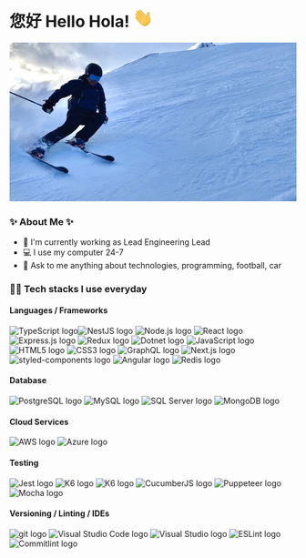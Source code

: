 # 您好 Hello Hola! <img src="docs/images/hi.gif" width="35" />

![](./docs/images/tt-ski.jpeg)

### ✨ About Me ✨

- 🔭 I'm currently working as Lead Engineering Lead
- 💻 I use my computer 24-7
- 💬 Ask to me anything about technologies, programming, football, car

### 🧑‍💻 Tech stacks I use everyday

#### Languages / Frameworks

<img src="https://img.shields.io/badge/TypeScript-282C34?logo=typescript&logoColor=3178C6" alt="TypeScript logo" title="TypeScript" /><img src="https://img.shields.io/badge/NestJS-282C34?logo=nestjs&logoColor=C21325" alt="NestJS logo" title="NestJS" /> <img src="https://img.shields.io/badge/Node.js-282C34?logo=node.js&logoColor=339933" alt="Node.js logo" title="Node.js" /> <img src="https://img.shields.io/badge/React-282C34?logo=react&logoColor=61DAFB" alt="React logo" title="React" /> <img src="https://img.shields.io/badge/Express-282C34?logo=express&logoColor=FFFFFF" alt="Express.js logo" title="Express.js" /> <img src="https://img.shields.io/badge/Redux-282C34?logo=redux&logoColor=764ABC" alt="Redux logo" title="Redux" /> <img src="https://img.shields.io/badge/DotNet-282C34?logo=dotnet&logoColor=eff7ff" alt="Dotnet logo" title=".NET" /> <img src="https://img.shields.io/badge/JavaScript-282C34?logo=javascript&logoColor=F7DF1E" alt="JavaScript logo" title="JavaScript" /> <img src="https://img.shields.io/badge/HTML5-282C34?logo=html5&logoColor=E34F26" alt="HTML5 logo" title="HTML5" /> <img src="https://img.shields.io/badge/CSS3-282C34?logo=css3&logoColor=1572B6" alt="CSS3 logo" title="CSS3" /> <img src="https://img.shields.io/badge/GraphQL-282C34?logo=graphql&logoColor=E10098" alt="GraphQL logo" title="GraphQL" /> <img src="https://img.shields.io/badge/Next.js-282C34?logo=next.js&logoColor=FFFFFF" alt="Next.js logo" title="Next.js" /> <img src="https://img.shields.io/static/v1?label=&message=styled-components&color=282C34&logo=styled-components&logoColor=DB7093" alt="styled-components logo" title="styled-components" /> <img src="https://img.shields.io/static/v1?label=&message=Angular&color=282C34&logo=angular&logoColor=red" alt="Angular logo" title="Angular" /> <img src="https://img.shields.io/static/v1?label=&message=Redis&color=282C34&logo=redis&logoColor=red" alt="Redis logo" title="Redis" />

#### Database

<img src="https://img.shields.io/static/v1?label=&message=PostgreSQL&color=282C34&logo=postgresql&logoColor=blue" alt="PostgreSQL logo" title="PostgreSQL" /> <img src="https://img.shields.io/static/v1?label=&message=MySQL&color=282C34&logo=mysql&logoColor=white" alt="MySQL logo" title="MySQL" /> <img src="https://img.shields.io/static/v1?label=&message=SQL Server&color=282C34&logo=microsoft-sql-server&logoColor=lightblue" alt="SQL Server logo" title="SQL Server" /> <img src="https://img.shields.io/static/v1?label=&message=MongoDB&color=282C34&logo=mongodb&logoColor=green" alt="MongoDB logo" title="MongoDB" />

#### Cloud Services

<img src="https://img.shields.io/badge/AWS Cloud Services-282C34?logo=awslambda&logoColor=F05032" alt="AWS logo" title="AWS Cloud Services" /> <img src="https://img.shields.io/badge/Azure-282C34?logo=azurefunctions&logoColor=blue" alt="Azure logo" title="Azure" />

#### Testing

<img src="https://img.shields.io/badge/Jest-282C34?logo=jest&logoColor=C21325" alt="Jest logo" title="Jest" /> <img src="https://img.shields.io/badge/K6-282C34?logo=k6&logoColor=7d64ff" alt="K6 logo" title="K6" /> <img src="https://img.shields.io/badge/Playwright-282C34?logo=playwright&logoColor=green" alt="K6 logo" title="K6" /> <img src="https://img.shields.io/badge/CucumberJS-282C34?logo=cucumber&logoColor=green" alt="CucumberJS logo" title="CucumberJS" /> <img src="https://img.shields.io/badge/Puppeteer-282C34?logo=puppeteer&logoColor=lightgreen" alt="Puppeteer logo" title="K6" /> <img src="https://img.shields.io/badge/Mocha-282C34?logo=mocha&logoColor=lightbrown" alt="Mocha logo" title="Mocha" />

#### Versioning / Linting / IDEs

<img src="https://img.shields.io/badge/git-282C34?logo=git&logoColor=F05032" alt="git logo" title="git" /> <img src="https://img.shields.io/badge/VS%20Code-282C34?logo=visual-studio-code&logoColor=007ACC" alt="Visual Studio Code logo" title="Visual Studio Code" /> <img src="https://img.shields.io/badge/Visual Studio-282C34?logo=visual-studio&logoColor=007ACC" alt="Visual Studio logo" title="Visual Studio Code" /> <img src="https://img.shields.io/badge/ESLint-282C34?logo=eslint&logoColor=4B32C3" alt="ESLint logo" title="ESLint" /> <img src="https://img.shields.io/badge/Commitlint-282C34?logo=commitlint&logoColor=white" alt="Commitlint logo" title="Commitlint" />
